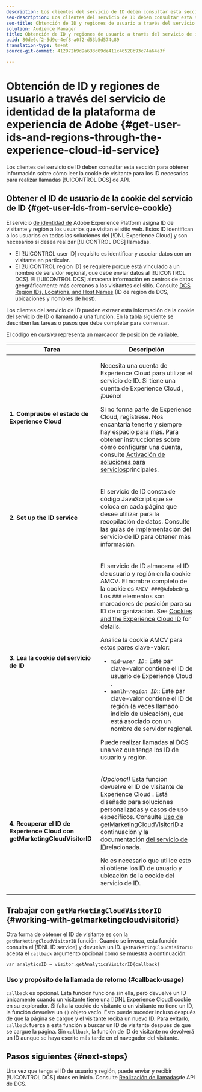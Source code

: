 ```yaml
---
description: Los clientes del servicio de ID deben consultar esta sección para obtener información sobre cómo leer la cookie de visitante para los ID necesarios para realizar llamadas de API de DCS.
seo-description: Los clientes del servicio de ID deben consultar esta sección para obtener información sobre cómo leer la cookie de visitante para los ID necesarios para realizar llamadas de API de DCS.
seo-title: Obtención de ID y regiones de usuario a través del servicio de identidad de la plataforma de experiencia de Adobe
solution: Audience Manager
title: Obtención de ID y regiones de usuario a través del servicio de identidad de la plataforma de experiencia de Adobe
uuid: 80de6cf2-5d9e-4ef8-a0f2-d53b5d574c89
translation-type: tm+mt
source-git-commit: 412972b9d9a633d09de411c46528b93c74a64e3f

---
```



# Obtención de ID y regiones de usuario a través del servicio de identidad de la plataforma de experiencia de Adobe {#get-user-ids-and-regions-through-the-experience-cloud-id-service}

Los clientes del servicio de ID deben consultar esta sección para obtener información sobre cómo leer la cookie de visitante para los ID necesarios para realizar llamadas [!UICONTROL DCS] de API.

## Obtener el ID de usuario de la cookie del servicio de ID {#get-user-ids-from-service-cookie}

El servicio [de identidad de](https://docs.adobe.com/content/help/en/id-service/using/home.html) Adobe Experience Platform asigna ID de visitante y región a los usuarios que visitan el sitio web. Estos ID identifican a los usuarios en todas las soluciones del [!DNL Experience Cloud] y son necesarios si desea realizar [!UICONTROL DCS] llamadas.

* El [!UICONTROL user ID] requisito es identificar y asociar datos con un visitante en particular.
* El [!UICONTROL region ID] se requiere porque está vinculado a un nombre de servidor regional, que debe enviar datos al [!UICONTROL DCS]. El [!UICONTROL DCS] almacena información en centros de datos geográficamente más cercanos a los visitantes del sitio. Consulte [DCS Region IDs, Locations, and Host Names](../../../api/dcs-intro/dcs-api-reference/dcs-regions.md) (ID de región de DCS, ubicaciones y nombres de host).

Los clientes del servicio de ID pueden extraer esta información de la cookie del servicio de ID o llamando a una función. En la tabla siguiente se describen las tareas o pasos que debe completar para comenzar.

El código en *cursiva* representa un marcador de posición de variable.

<table id="table_660EBE1C24DD4FBE9DCE5191836C9135"> 
 <thead> 
  <tr> 
   <th colname="col1" class="entry"> Tarea </th> 
   <th colname="col2" class="entry"> Descripción </th> 
  </tr> 
 </thead>
 <tbody> 
  <tr> 
   <td colname="col1"> <p> <b>1. Compruebe el estado <span class="keyword"> de Experience Cloud</span></b> </p> </td> 
   <td colname="col2"> <p>Necesita una cuenta de <span class="keyword"> Experience Cloud</span> para utilizar el servicio de ID. Si tiene una cuenta de <span class="keyword"> Experience Cloud</span> , ¡bueno! </p> <p> Si no forma parte de <span class="keyword"> Experience Cloud</span>, regístrese. Nos encantaría tenerte y siempre hay espacio para más. Para obtener instrucciones sobre cómo configurar una cuenta, consulte <a href="https://docs.adobe.com/content/help/en/core-services/interface/about-core-services/core-services.html" format="https" scope="external"> Activación de soluciones para servicios</a>principales. </p> </td> 
  </tr> 
  <tr> 
   <td colname="col1"> <p> <b>2. Set up the <span class="keyword"> ID service</span></b> </p> </td> 
   <td colname="col2"> <p>El servicio <span class="keyword"> de</span> ID consta de código JavaScript que se coloca en cada página que desee utilizar para la recopilación de datos. Consulte las guías <a href="https://docs.adobe.com/content/help/en/id-service/using/implementation/implementation-guides.html" format="https" scope="external"></a> de implementación del servicio de ID para obtener más información. </p> </td> 
  </tr> 
  <tr> 
   <td colname="col1"> <p> <b>3. Lea la cookie del servicio <span class="keyword"> de</span> ID</b> </p> </td> 
   <td colname="col2"> <p>El servicio <span class="keyword"> de</span> ID almacena el ID de usuario y región en la cookie AMCV. El nombre completo de la cookie es <code>AMCV_<i>###</i>@AdobeOrg</code>. Los <code><i>###</i></code> elementos son marcadores de posición para su ID de organización. See <a href="https://docs.adobe.com/content/help/en/id-service/using/intro/cookies.html" format="https" scope="external"> Cookies and the Experience Cloud ID</a> for details. </p> <p>Analice la cookie AMCV para estos pares clave-valor: </p> <p> 
     <ul id="ul_502ECFCDDD084D448B5EDC4E5C0909C1"> 
      <li id="li_662FFA36AC854E699D50A183B161D654"> <code>mid=<i>user ID</i></code>:: Este par clave-valor contiene el ID de usuario de <span class="keyword"> Experience Cloud</span> . </li> 
      <li id="li_65422233187B4217B50DC52DBD58F404"> <code>aamlh=<i>region ID</i></code>:: Este par clave-valor contiene el ID de región (a veces llamado indicio <span class="term"></span>de ubicación), que está asociado con un nombre de servidor regional. </li> 
     </ul> </p> <p>Puede realizar llamadas al <span class="wintitle"> DCS</span> una vez que tenga los ID de usuario y región. </p> </td> 
  </tr> 
  <tr> 
   <td colname="col1"> <p> <b>4. Recuperar el <span class="keyword"> ID</span> de Experience Cloud con getMarketingCloudVisitorID</b> </p> </td> 
   <td colname="col2"> <p><i>(Opcional)</i> Esta función devuelve el ID de visitante de <span class="keyword"> Experience Cloud</span> . Está diseñado para soluciones personalizadas y casos de uso específicos. Consulte <a href="../../../api/dcs-intro/dcs-s2s/dcs-mcid-ids.md#working-with-getmarketingcloudvisitorid"> Uso de getMarketingCloudVisitorID</a> a continuación y la documentación <a href="https://docs.adobe.com/content/help/en/id-service/using/id-service-api/methods/getmcvid.html" format="https" scope="external"> del servicio de ID</a>relacionada. </p> <p>No es necesario que utilice esto si obtiene los ID de usuario y ubicación de la cookie del servicio de ID. </p> </td> 
  </tr> 
 </tbody> 
</table>

## Trabajar con `getMarketingCloudVisitorID` {#working-with-getmarketingcloudvisitorid}

Otra forma de obtener el ID de visitante es con la `getMarketingCloudVisitorID` función. Cuando se invoca, esta función consulta el [!DNL ID service] y devuelve un ID. `getMarketingCloudVisitorID` acepta el `callback` argumento opcional como se muestra a continuación:

`var analyticsID = visitor.getAnalyticsVisitorID(callback)`

### Uso y propósito de la llamada de retorno {#callback-usage}

`callback` es opcional. Esta función funciona sin ella, pero devuelve un ID únicamente cuando un visitante tiene una [!DNL Experience Cloud] cookie en su explorador. Si falta la cookie de visitante o un visitante no tiene un ID, la función devuelve un `()` objeto vacío. Esto puede suceder incluso después de que la página se cargue y el visitante reciba un nuevo ID. Para evitarlo, `callback` fuerza a esta función a buscar un ID de visitante después de que se cargue la página. Sin `callback`, la función de ID de visitante no devolverá un ID aunque se haya escrito más tarde en el navegador del visitante.

## Pasos siguientes {#next-steps}

Una vez que tenga el ID de usuario y región, puede enviar y recibir [!UICONTROL DCS] datos en inicio. Consulte [Realización de llamadas](../../../api/dcs-intro/dcs-s2s/dcs-s2s-calls.md)de API de DCS.
